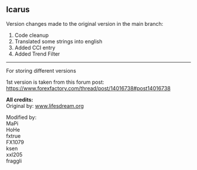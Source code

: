 ## Icarus

Version changes made to the original version in the main branch:
1) Code cleanup
2) Translated some strings into english
3) Added CCI entry
4) Added Trend Filter

***

For storing different versions

1st version is taken from this forum post:
https://www.forexfactory.com/thread/post/14016738#post14016738

**All credits:**<br>
Original by:
www.lifesdream.org

Modified by:<br>
MaPi<br>
HoHe<br>
fxtrue<br>
FX1079<br>
ksen<br>
xxl205<br>
fraggli<br>
